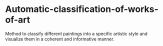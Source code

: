 # Automatic-classification-of-works-of-art
Method to classify different paintings into a specific artistic style and visualize them in a coherent and informative manner.
